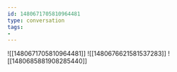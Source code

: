 ```yaml
---
id: 1480671705810964481
type: conversation
tags:
- 
---
```

![[1480671705810964481]]
![[1480676621581537283]]
![[1480685881908285440]]

